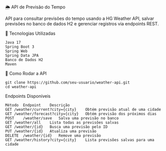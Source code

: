 🌦️ API de Previsão do Tempo

API para consultar previsões do tempo usando a HG Weather API, salvar previsões no banco de dados H2 e gerenciar registros via endpoints REST.

📌 Tecnologias Utilizadas

    Java 17
    Spring Boot 3
    Spring Web
    Spring Data JPA
    Banco de Dados H2
    Maven

🚀 Como Rodar a API 

    git clone https://github.com/seu-usuario/weather-api.git
    cd weather-api

Endpoints Disponíveis

    Método	Endpoint	Descrição
    GET	/weather/current?city={city}	Obtém previsão atual de uma cidade
    GET	/weather/forecast?city={city}	Obtém previsão dos próximos dias
    POST	/weather/save	Salva uma previsão no banco
    GET	/weather/all	Lista todas as previsões salvas
    GET	/weather/{id}	Busca uma previsão pelo ID
    PUT	/weather/{id}	Atualiza uma previsão
    DELETE	/weather/{id}	Remove uma previsão
    GET	/weather/history?city={city}	Lista previsões salvas para uma cidade
